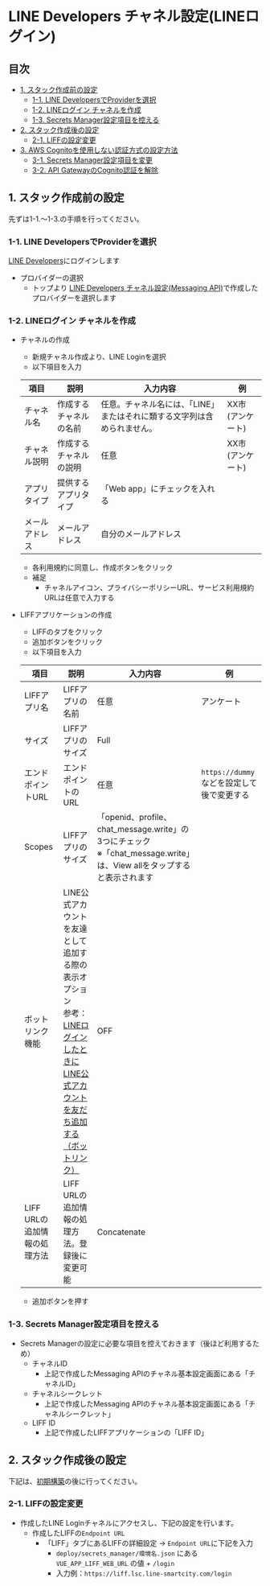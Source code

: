 # LINE Developers チャネル設定(LINEログイン)

## 目次
  - [1. スタック作成前の設定](#1-スタック作成前の設定)
    - [1-1. LINE DevelopersでProviderを選択](#1-1-line-developersでproviderを選択)
    - [1-2. LINEログイン チャネルを作成](#1-2-line-login-チャネルを作成)
    - [1-3. Secrets Manager設定項目を控える](#1-3-secrets-manager設定項目を控える)
  - [2. スタック作成後の設定](#2-スタック作成後の設定)
    - [2-1. LIFFの設定変更](#2-1-liffの設定変更)
  - [3. AWS Cognitoを使用しない認証方式の設定方法](#3-aws-cognitoを使用しない認証方式の設定方法)
    - [3-1. Secrets Manager設定項目を変更](#3-1-secrets-manager設定項目を変更)
    - [3-2. API GatewayのCognito認証を解除](#3-2-api-gatewayのcognito認証を解除)

## 1. スタック作成前の設定
先ずは1-1.〜1-3.の手順を行ってください。

### 1-1. LINE DevelopersでProviderを選択
[LINE Developers](https://developers.line.biz/ja/)にログインします

* プロバイダーの選択
    * トップより [LINE Developers チャネル設定(Messaging API)](./LINE_MESSAGING_API_SETTINGS.md#1-line-developersでproviderを作成)で作成したプロバイダーを選択します

### 1-2. LINEログイン チャネルを作成
* チャネルの作成
    * 新規チャネル作成より、LINE Loginを選択
    * 以下項目を入力

    | 項目 | 説明 | 入力内容 | 例 |
    |---|---|---|---|
    | チャネル名 | 作成するチャネルの名前 | 任意。チャネル名には、「LINE」またはそれに類する文字列は含められません。 | XX市 (アンケート) |
    | チャネル説明 | 作成するチャネルの説明 | 任意 | XX市 (アンケート) |
    | アプリタイプ | 提供するアプリタイプ | 「Web app」にチェックを入れる | |
    | メールアドレス | メールアドレス | 自分のメールアドレス | |
    
    * 各利用規約に同意し、作成ボタンをクリック
    * 補足
        * チャネルアイコン、プライバシーポリシーURL、サービス利用規約URLは任意で入力する
    
* LIFFアプリケーションの作成
    * LIFFのタブをクリック
    * 追加ボタンをクリック
    * 以下項目を入力

    | 項目 | 説明 | 入力内容 | 例 |
    |---|---|---|---|
    | LIFFアプリ名 | LIFFアプリの名前 | 任意 | アンケート |
    | サイズ | LIFFアプリのサイズ | Full |  |
    | エンドポイントURL | エンドポイントのURL | 任意 | `https://dummy` などを設定して後で変更する |
    | Scopes | LIFFアプリのサイズ | 「openid、profile、chat_message.write」の3つにチェック<br>※「chat_message.write」は、View allをタップすると表示されます |  |
    | ボットリンク機能 | LINE公式アカウントを友達として追加する際の表示オプション<br />参考：[LINEログインしたときにLINE公式アカウントを友だち追加する（ボットリンク）](https://developers.line.biz/ja/docs/line-login/link-a-bot/) | OFF |  |
    | LIFF URLの追加情報の処理方法 | LIFF URLの追加情報の処理方法。登録後に変更可能 | Concatenate |  |
    
    * 追加ボタンを押す

### 1-3. Secrets Manager設定項目を控える

* Secrets Managerの設定に必要な項目を控えておきます（後ほど利用するため）
    * チャネルID
        * 上記で作成したMessaging APIのチャネル基本設定画面にある「チャネルID」
    * チャネルシークレット
        * 上記で作成したMessaging APIのチャネル基本設定画面にある「チャネルシークレット」
    * LIFF ID
        * 上記で作成したLIFFアプリケーションの「LIFF ID」

## 2. スタック作成後の設定
下記は、[初期構築](../README.md#2-初期構築)の後に行ってください。

### 2-1. LIFFの設定変更
* 作成したLINE Loginチャネルにアクセスし、下記の設定を行います。
    * 作成したLIFFの`Endpoint URL`
        * 「LIFF」タブにあるLIFFの詳細設定 → `Endpoint URL`に下記を入力
            *  `deploy/secrets_manager/環境名.json` にある `VUE_APP_LIFF_WEB_URL` の値 + `/login`
            * 入力例：`https://liff.lsc.line-smartcity.com/login`
